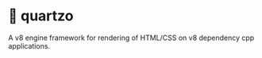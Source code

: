 # :construction_worker: quartzo
A v8 engine framework for rendering of HTML/CSS on v8 dependency cpp applications.
